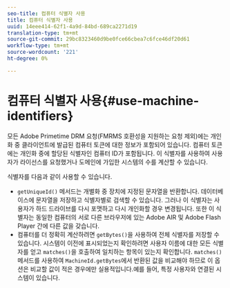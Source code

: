 ```yaml
---
seo-title: 컴퓨터 식별자 사용
title: 컴퓨터 식별자 사용
uuid: 14eee414-62f1-4a9d-84bd-689ca2271d19
translation-type: tm+mt
source-git-commit: 29bc8323460d9be0fce66cbea7c6fce46df20d61
workflow-type: tm+mt
source-wordcount: '221'
ht-degree: 0%

---
```



# 컴퓨터 식별자 사용{#use-machine-identifiers}

모든 Adobe Primetime DRM 요청(FMRMS 호환성을 지원하는 요청 제외)에는 개인화 중 클라이언트에 발급된 컴퓨터 토큰에 대한 정보가 포함되어 있습니다. 컴퓨터 토큰에는 개인화 중에 할당된 식별자인 컴퓨터 ID가 포함됩니다. 이 식별자를 사용하여 사용자가 라이선스를 요청했거나 도메인에 가입한 시스템의 수를 계산할 수 있습니다.

식별자를 다음과 같이 사용할 수 있습니다.

* `getUniqueId()` 메서드는 개별화 중 장치에 지정된 문자열을 반환합니다. 데이터베이스에 문자열을 저장하고 식별자별로 검색할 수 있습니다. 그러나 이 식별자는 사용자가 하드 드라이브를 다시 포맷하고 다시 개인화할 경우 변경됩니다. 또한 이 식별자는 동일한 컴퓨터의 서로 다른 브라우저에 있는 Adobe AIR 및 Adobe Flash Player 간에 다른 값을 갖습니다.
* 컴퓨터를 더 정확히 계산하려면 `getBytes()`을 사용하여 전체 식별자를 저장할 수 있습니다. 시스템이 이전에 표시되었는지 확인하려면 사용자 이름에 대한 모든 식별자를 얻고 `matches()`을 호출하여 일치하는 항목이 있는지 확인합니다. `matches()` 메서드를 사용하여 `MachineId.getBytes`에서 반환된 값을 비교해야 하므로 이 옵션은 비교할 값이 적은 경우에만 실용적입니다.예를 들어, 특정 사용자와 연결된 시스템이 있습니다.

